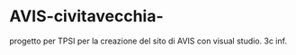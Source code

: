 # AVIS-civitavecchia-
progetto per TPSI per la creazione del sito di AVIS con visual studio. 3c inf.
